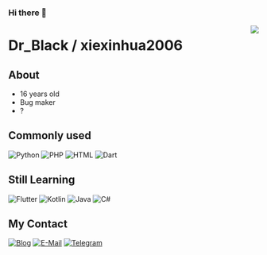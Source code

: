 ### Hi there 👋

<img align="right" src="https://github-readme-stats.vercel.app/api?username=xiexinhua2006&show_icons=true&count_private=true&icon_color=e1534a&title_color=e1534a" />

# Dr_Black / xiexinhua2006
## About
- 16 years old
- Bug maker
- ?

## Commonly used
![Python](https://img.shields.io/badge/-Python-000?style=flat-square&logo=Python&logoColor=FFF)
![PHP](https://img.shields.io/badge/-PHP-000?style=flat-square&logo=PHP&logoColor=fff)
![HTML](https://img.shields.io/badge/-HTML5-000?style=flat-square&logo=HTML5&logoColor=fff)
![Dart](https://img.shields.io/badge/-Dart-000?style=flat-square&logo=Dart&logoColor=fff)

## Still Learning
![Flutter](https://img.shields.io/badge/-Flutter-000?style=flat-square&logo=Flutter&logoColor=fff)
![Kotlin](https://img.shields.io/badge/-Kotlin-000?style=flat-square&logo=Kotlin&logoColor=FFF)
![Java](https://img.shields.io/badge/-Java-000?style=flat-square&logo=Java&logoColor=fff)
![C#](https://img.shields.io/badge/C%23-%23239120.svg?style=flat-square&logo=c-sharp&logoColor=fff)

## My Contact
[![Blog](https://img.shields.io/badge/-DrBlack-000?style=flat-square&logo=WordPress&logoColor=fff)](https://tsukisou.ink)
[![E-Mail](https://img.shields.io/badge/-drblack@drblack--system.com-000?style=flat-square&logo=mail.ru&logoColor=FFF)](mailto:drblack@drblack-system.com)
[![Telegram](https://img.shields.io/badge/-sakura__black-000?style=flat-square&logo=Telegram&logoColor=FFF)](https://t.me/sakura_black)

<!--
**xiexinhua2006/xiexinhua2006** is a ✨ _special_ ✨ repository because its `README.md` (this file) appears on your GitHub profile.

Here are some ideas to get you started:

- 🔭 I’m currently working on ...
- 🌱 I’m currently learning ...
- 👯 I’m looking to collaborate on ...
- 🤔 I’m looking for help with ...
- 💬 Ask me about ...
- 📫 How to reach me: ...
- 😄 Pronouns: ...
- ⚡ Fun fact: ...
-->
